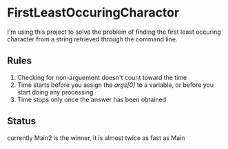 # FirstLeastOccuringCharactor

I'm using this project to solve the problem of finding the first least occuring character from a string retrieved through the command line.

## Rules

 1. Checking for non-arguement doesn't count toward the time
 2. Time starts before you assign the *args[0]* to a variable, or before you start doing any processing
 3. Time stops only once the answer has been obtained.
 
## Status

currently Main2 is the winner, it is almost twice as fast as Main
